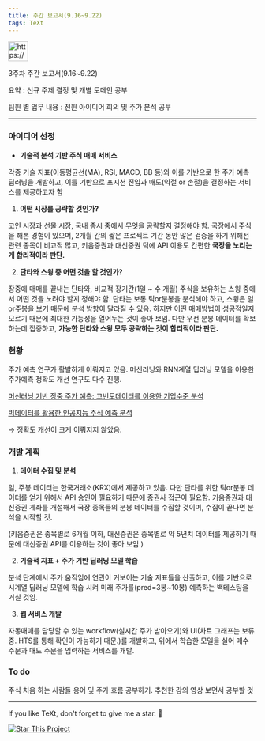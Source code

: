 ```yaml
---
title: 주간 보고서(9.16~9.22)
tags: TeXt
---
```



<aside>
<img src="https://www.notion.so/icons/light-bulb_yellow.svg" alt="https://www.notion.so/icons/light-bulb_yellow.svg" width="40px" />
</aside>


3주차 주간 보고서(9.16~9.22)

요약 : 신규 주제 결정 및 개별 도메인 공부

팀원 별 업무 내용 : 전원 아이디어 회의 및 주가 분석 공부


---

### 아이디어 선정

- **기술적 분석 기반 주식 매매 서비스**

 각종 기술 지표(이동평균선(MA), RSI, MACD, BB 등)와 이를 기반으로 한 주가 예측 딥러닝을 개발하고, 이를 기반으로 포지션 진입과 매도(익절 or 손절)을 결정하는 서비스를 제공하고자 함

1. **어떤 시장를 공략할 것인가?**

 코인 시장과 선물 시장, 국내 증시 중에서 무엇을 공략할지 결정해야 함. 국장에서 주식을 해본 경험이 있으며, 2개월 간의 짧은 프로젝트 기간 동안 많은 검증을 하기 위해선 관련 종목이 비교적 많고, 키움증권과 대신증권 덕에 API 이용도 간편한 **국장을 노리는게 합리적이라 판단.**

2. **단타와 스윙 중 어떤 것을 할 것인가?**

 장중에 매매를 끝내는 단타와, 비교적 장기간(1일 ~ 수 개월) 주식을 보유하는 스윙 중에서 어떤 것을 노려야 할지 정해야 함. 단타는 보통 틱or분봉을 분석해야 하고, 스윙은 일or주봉을 보기 때문에 분석 방향이 달라질 수 있음. 하지만 어떤 매매방법이 성공적일지 모르기 때문에 최대한 가능성을 열어두는 것이 좋아 보임. 다만 우선 분봉 데이터를 확보하는데 집중하고, **가능한 단타와 스윙 모두 공략하는 것이 합리적이라 판단.**



### 현황

주가 예측 연구가 활발하게 이뤄지고 있음. 머신러닝와 RNN계열 딥러닝 모델을 이용한 주가예측 정확도 개선 연구도 다수 진행.

[머신러닝 기반 장중 주가 예측: 고빈도데이터를 이용한 기업수준 분석](https://www.dbpia.co.kr/journal/articleDetail?nodeId=NODE11840361)

[빅데이터를 활용한 인공지능 주식 예측 분석](https://www.dbpia.co.kr/journal/articleDetail?nodeId=NODE10619550)

→ 정확도 개선이 크게 이뤄지지 않았음.



### 개발 계획

1. **데이터 수집 및 분석**

 일, 주봉 데이터는 한국거래소(KRX)에서 제공하고 있음. 다만 단타를 위한 틱or분봉 데이터를 얻기 위해서 API 승인이 필요하기 때문에 증권사 접근이 필요함. 키움증권과 대신증권 계좌를 개설해서 국장 종목들의 분봉 데이터를 수집할 것이며, 수집이 끝나면 분석을 시작할 것.

 (키움증권은 종목별로 6개월 이하, 대신증권은 종목별로 약 5년치 데이터를 제공하기 때문에 대신증권 API를 이용하는 것이 좋아 보임.)

2. **기술적 지표 + 주가 기반 딥러닝 모델 학습**

 분석 단계에서 주가 움직임에 연관이 커보이는 기술 지표들을 산출하고, 이를 기반으로 시계열 딥러닝 모델에 학습 시켜 미래 주가를(pred=3봉~10봉) 예측하는 백테스팅을 거칠 것임. 

3. **웹 서비스 개발**

 자동매매를 담당할 수 있는 workflow(실시간 주가 받아오기)와 UI(차트 그래프는 보류 중. HTS를 통해 확인이 가능하기 때문.)를 개발하고, 위에서 학습한 모델을 실어 매수 주문과 매도 주문을 입력하는 서비스를 개발.



### To do

주식 처음 하는 사람들 용어 및 주가 흐름 공부하기. 추천한 강의 영상 보면서 공부할 것



---

If you like TeXt, don't forget to give me a star. :star2:

[![Star This Project](https://img.shields.io/github/stars/kitian616/jekyll-TeXt-theme.svg?label=Stars&style=social)](https://github.com/kitian616/jekyll-TeXt-theme/)
